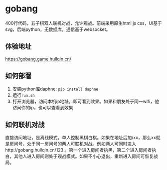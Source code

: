 # gobang

400行代码，五子棋双人联机对战，允许观战。前端采用原生html js css，UI基于svg，后端python，无数据库，通信基于websocket。

## 体验地址

https://gobang.game.hullqin.cn/

## 如何部署

1. 安装python库daphne: `pip install daphne`
2. 运行`run.sh`
3. 打开浏览器，访问本机ip地址，即可看到效果。如果和朋友处于同一wifi，他访问你的ip，也可以查看到效果

## 如何联机对战

直接访问地址，是离线模式，单人控制黑棋白棋。如果在地址后加/xx，那么xx就是房间号，处于同一房间号的两人可联机对战。例如两人可同时进入http://gobang.hullqin.cn/123 。第一个进入房间者执黑，第二个进入房间者执白，其他人进入房间则处于观战模式。如果不小心退出，重新进入房间可恢复战局。

